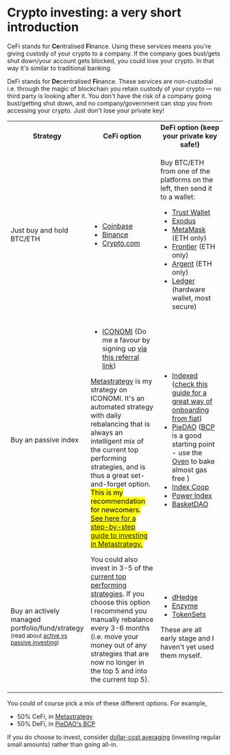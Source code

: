 <h1 class="text-center mb-3">Crypto investing: a very short introduction</h1>

CeFi stands for **Ce**ntralised **Fi**nance. Using these services means you're giving custody of your crypto to a company. If the company goes bust/gets shut down/your account gets blocked, you could lose your crypto. In that way it's similar to traditional banking.

DeFi stands for **De**centralised **Fi**nance. These services are non-custodial i.e. through the magic of blockchain you retain custody of your crypto — no third party is looking after it. You don't have the risk of a company going bust/getting shut down, and no company/government can stop you from accessing your crypto. Just don't lose your private key!

<table class="table table-bordered">
  <tr>
<th>Strategy</th>
    <th style="width: 40%">CeFi option</th>
    <th style="width: 40%">DeFi option (keep your private key safe!)</th>
  </tr>
  <tr>
   <td>Just buy and hold BTC/ETH</td>
   <td>
<ul>
  <li><a href="https://www.coinbase.com/join/reid_ie">Coinbase</a></li>
  <li><a href="https://www.binance.com/en/register?ref=12126097">Binance</a></li>
  <li><a href="https://platinum.crypto.com/r/hej37mj8vv">Crypto.com</a></li>
</ul>
   </td>
   <td><p>
     Buy BTC/ETH from one of the platforms on the left, then send it to a wallet:
     </p>
<ul>
<li><a href="https://trustwallet.com/">Trust Wallet</a></li>
<li><a href="https://www.exodus.io/">Exodus</a></li>
<li><a href="https://metamask.io/">MetaMask</a> (ETH only)</li>
<li><a href="https://frontierwallet.com/">Frontier</a> (ETH only)</li>
<li><a href="https://argent.xyz">Argent</a> (ETH only)</li>
<li><a href="https://www.ledger.com/">Ledger</a> (hardware wallet, most secure)</li>
</ul>
   </td>
  </tr>
  <tr>
   <td>Buy an passive index
   </td>
   <td rowspan="2" >
<ul>
  <li>
    <a href="https://www.iconomi.com/register?ref=YGnZy">ICONOMI</a> (Do me a favour by signing up <a href="https://www.iconomi.com/register?ref=YGnZy">via this referral link</a>)
  </li>
</ul>
<p>
  <a href="/metastrategy">Metastrategy</a> is my strategy on ICONOMI. It's an automated strategy with daily rebalancing that is always an intelligent mix of the current top performing strategies, and is thus a great set-and-forget option. <mark>This is my recommendation for newcomers.   <a href="/metastrategy">See here for a step-by-step guide to investing in Metastrategy.</a></mark></p>
<p>
  You could also invest in 3-5 of the <a href="/iconomi">current top performing strategies</a>. If you choose this option I recommend you manually rebalance every 3-6 months (i.e. move your money out of any strategies that are now no longer in the top 5 and into the current top 5).</p>
   </td>
   <td>
<ul>
    <li><a href="https://indexed.finance">Indexed</a>
    (<a href="https://ndxfi.medium.com/new-buying-defi5-on-quickswap-polygon-with-minimal-transaction-fees-6909dfac63be">check this guide for a great way of onboarding from fiat</a>)</li>
    <li><a href="https://www.piedao.org/">PieDAO</a> (<a href="https://pools.piedao.org/#/pie/0xe4f726adc8e89c6a6017f01eada77865db22da14">BCP</a> is a good starting point - use the
<a href="https://www.piedao.org/#/oven">Oven</a> to bake almost gas free
    )</li>    
    <li><a href="https://www.indexcoop.com">Index Coop</a></li>
    <li><a href="https://powerindex.io">Power Index</a></li>
    <li><a href="https://http://basketdao.org/">BasketDAO</a></li>
</li>
</ul>
   </td>
  </tr>
  <tr>
   <td>
     Buy an actively managed portfolio/fund/strategy
     <small>(read about <a href="https://www.investopedia.com/news/active-vs-passive-investing/">active vs passive investing</a>)</small>
   </td>
   <td>
<ul>
<li><a href="https://www.dhedge.org/">dHedge</a></li>
<li><a href="https://enzyme.finance/">Enzyme</a></li>
<li><a href="https://www.tokensets.com/">TokenSets</a></li>
</ul>
<p>
  These are all early stage and I haven't yet used them myself.
  </p></td>
  </tr>
</table>




You could of course pick a mix of these different options. For example,

*   50% CeFi, in [Metastrategy](/metastrategy)
*   50% DeFi, in [PieDAO's BCP](https://pools.piedao.org/#/pie/0xe4f726adc8e89c6a6017f01eada77865db22da14)

If you do choose to invest, consider [dollar-cost averaging](https://www.investopedia.com/investing/dollar-cost-averaging-pays/) (investing regular small amounts) rather than going all-in.
